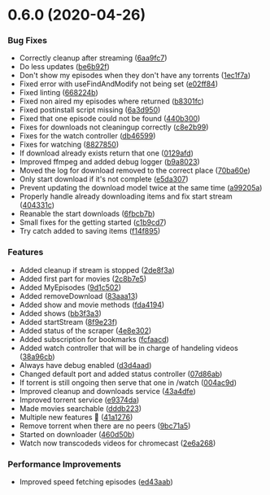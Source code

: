 # 0.6.0 (2020-04-26)


### Bug Fixes

* Correctly cleanup after streaming ([6aa9fc7](https://github.com/pct-org/graphql-api/commit/6aa9fc7fe1695cd871bd9749563f13d408ab9d20))
* Do less updates ([be6b92f](https://github.com/pct-org/graphql-api/commit/be6b92fbae22f2f17911eed9daea86c2ff5d9e59))
* Don't show my episodes when they don't have any torrents ([1ec1f7a](https://github.com/pct-org/graphql-api/commit/1ec1f7aa086c4ad145717846643f8ea05467a0fb))
* Fixed error with useFindAndModify not being set ([e02ff84](https://github.com/pct-org/graphql-api/commit/e02ff84d014e36ed1ed149a4901d1b57b381b81a))
* Fixed linting ([668224b](https://github.com/pct-org/graphql-api/commit/668224b22cac84328444e988476631aa4cf13bfb))
* Fixed non aired my episodes where returned ([b8301fc](https://github.com/pct-org/graphql-api/commit/b8301fc5d5dc0fff97f258a6c6d7dd679cb5057e))
* Fixed postinstall script missing ([6a3d950](https://github.com/pct-org/graphql-api/commit/6a3d9507e2a5bfc4802f4dd402a585ae4ede3f97))
* Fixed that one episode could not be found ([440b300](https://github.com/pct-org/graphql-api/commit/440b300e382be2cefaae44c15e39eeb4a617b90d))
* Fixes for downloads not cleaningup correctly ([c8e2b99](https://github.com/pct-org/graphql-api/commit/c8e2b99a7d6955f41574659d310b10dda568bc47))
* Fixes for the watch controller ([db46599](https://github.com/pct-org/graphql-api/commit/db46599ab2f909a1bd508230d77e0ea1cda35b6e))
* Fixes for watching ([8827850](https://github.com/pct-org/graphql-api/commit/88278506e49cdd654db86e5dd27c6df2c3628b4c))
* If download already exists return that one ([0129afd](https://github.com/pct-org/graphql-api/commit/0129afdbcc047f7926e6ce5e195210032c48aa62))
* Improved ffmpeg and added debug logger ([b9a8023](https://github.com/pct-org/graphql-api/commit/b9a8023145134d281da638977a88ed60335acbc0))
* Moved the log for download removed to the correct place ([70ba60e](https://github.com/pct-org/graphql-api/commit/70ba60e62bfe74f55eaff2d2cdde1347ff123259))
* Only start download if it's not complete ([e5da307](https://github.com/pct-org/graphql-api/commit/e5da30798fe491f5a4885c49e317c57e4b946eef))
* Prevent updating the download model twice at the same time ([a99205a](https://github.com/pct-org/graphql-api/commit/a99205a7edd7f4453724cd504bdf58f191908318))
* Properly handle already downloading items and fix start stream ([404331c](https://github.com/pct-org/graphql-api/commit/404331ce1cdebe9ce206f18be83648787563f65c))
* Reanable the start downloads ([6fbcb7b](https://github.com/pct-org/graphql-api/commit/6fbcb7be94f5b6933579d90a0ce723de38f34392))
* Small fixes for the getting started ([c1b9cd7](https://github.com/pct-org/graphql-api/commit/c1b9cd72bef7c036c657d3d874a332eb0c68f289))
* Try catch added to saving items ([f14f895](https://github.com/pct-org/graphql-api/commit/f14f89558c1fb7fd462f0d98e83d0b4a8698d5b1))


### Features

* Added cleanup if stream is stopped ([2de8f3a](https://github.com/pct-org/graphql-api/commit/2de8f3a2acf854f40ed00163cbcf264b3f3cb356))
* Added first part for movies ([2c8b7e5](https://github.com/pct-org/graphql-api/commit/2c8b7e5af08af2c04c30f15f6a1d5e3f7c1be343))
* Added MyEpisodes ([9d1c502](https://github.com/pct-org/graphql-api/commit/9d1c502ba71b85699f374ee1a40ad1325bd065b3))
* Added removeDownload ([83aaa13](https://github.com/pct-org/graphql-api/commit/83aaa1354ff3bcabcfa81e3481d2865a41d86bac))
* Added show and movie methods ([fda4194](https://github.com/pct-org/graphql-api/commit/fda41944c8ed0d736a5de0fbcc85d2883e2af8d1))
* Added shows ([bb3f3a3](https://github.com/pct-org/graphql-api/commit/bb3f3a3da10a6290d9ee8f6f6d626e862420324d))
* Added startStream ([8f9e23f](https://github.com/pct-org/graphql-api/commit/8f9e23fefd995a5762ed6c394a2a4b496ec8ddb9))
* Added status of the scraper ([4e8e302](https://github.com/pct-org/graphql-api/commit/4e8e30247d45cc1b7d84a2c61d58129a8b29b6d9))
* Added subscription for bookmarks ([fcfaacd](https://github.com/pct-org/graphql-api/commit/fcfaacd91828ad4c0b39a52de97009e1823234a2))
* Added watch controller that will be in charge of handeling videos ([38a96cb](https://github.com/pct-org/graphql-api/commit/38a96cb821e4ea6a6d4780cd2549bd7d30b3e3c9))
* Always have debug enabled ([d3d4aad](https://github.com/pct-org/graphql-api/commit/d3d4aad1eebcb9f1a3644a247406088a9833534b))
* Changed default port and added status controller ([07d86ab](https://github.com/pct-org/graphql-api/commit/07d86ab14e9db665655f8a23f5d11509ee7c3020))
* If torrent is still ongoing then serve that one in /watch ([004ac9d](https://github.com/pct-org/graphql-api/commit/004ac9d642dc6747d658d4d95d0e4d66645221d6))
* Improved cleanup and downloads service ([43a4dfe](https://github.com/pct-org/graphql-api/commit/43a4dfe46d8551488529ce776eaed2b11d8f796d))
* Improved torrent service ([e9374da](https://github.com/pct-org/graphql-api/commit/e9374daef801485e2ad53798d00ca46d5f3d23e6))
* Made movies searchable ([dddb223](https://github.com/pct-org/graphql-api/commit/dddb223d80109479b27d98f17cc8f1c68665fc4b))
* Multiple new features :tada: ([41a1276](https://github.com/pct-org/graphql-api/commit/41a1276374e007dcaf50d43b31402bd834795f82))
* Remove torrent when there are no peers ([9bc71a5](https://github.com/pct-org/graphql-api/commit/9bc71a5142980de39e030fdd00001eb90febaf4d))
* Started on downloader ([460d50b](https://github.com/pct-org/graphql-api/commit/460d50b72e685fc698d1bb7ef024a57ae7556930))
* Watch now transcodeds videos for chromecast ([2e6a268](https://github.com/pct-org/graphql-api/commit/2e6a268d66297d2789c752ed4ee288480ee70e2b))


### Performance Improvements

* Improved speed fetching episodes ([ed43aab](https://github.com/pct-org/graphql-api/commit/ed43aab408068fe80c9d888cde8f0547f8ce9f2f))



